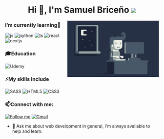<h1 align="center" text-decoration="none">Hi 👋, I'm Samuel Briceño <img height="40" src="https://emoji.gg/assets/emoji/7333-parrotdance.gif"></h1>

<img alt="Night Coding" src="https://raw.githubusercontent.com/AVS1508/AVS1508/master/assets/Night-Coding.gif" align="right"/>


### I’m currently learning🌱
<img src = "https://img.shields.io/badge/JavaScript-111111?style=for-the-badge&logo=javascript&logoColor=F7DF1E" alt = "js" /> <img src = "https://img.shields.io/badge/Python-14354C?style=for-the-badge&logo=python&logoColor=white" alt = "python" />    <img src = "https://img.shields.io/badge/TypeScript-007ACC?style=for-the-badge&logo=typescript&logoColor=white" alt = "ts" />  <img src = "https://img.shields.io/badge/react-%2320232a.svg?style=for-the-badge&logo=react&logoColor=%2361DAFB" alt = "react" />   <img src = "https://img.shields.io/badge/next.js-000000?style=for-the-badge&logo=nextdotjs&logoColor=white" alt = "nextjs" />

### 🎓Education

![Udemy](https://img.shields.io/badge/Udemy-A435F0?style=for-the-badge&logo=Udemy&logoColor=white)

### ⚡My skills include

![SASS](https://img.shields.io/badge/SASS-hotpink.svg?style=for-the-badge&logo=SASS&logoColor=white)
![HTML5](https://img.shields.io/badge/html5-%23E34F26.svg?style=for-the-badge&logo=html5&logoColor=white)
![CSS3](https://img.shields.io/badge/css3-%231572B6.svg?style=for-the-badge&logo=css3&logoColor=white)

### 📫Connect with me:

[<img src="https://img.shields.io/github/followers/samuePrix?label=follow&style=social" height="22" title="Follow me" />](https://github.com/samuePrix) 
[![Gmail](https://img.shields.io/badge/-Gmail-c14438?style=flat&logo=Gmail&logoColor=white)](mailto:bricenosamuel2308@gmail.com)

- 💬 Ask me about web development in general, I'm always available to help and learn.
